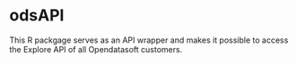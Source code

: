 # odsAPI
This R packgage serves as an API wrapper and makes it possible to access the Explore API of all Opendatasoft customers.
